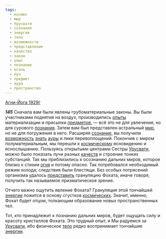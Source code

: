 ```yaml
---
tags:
  - космос
  - мир
  - Урусвати
  - сознание
  - энергия
  - тело
  - возможности
  - представление
  - качество
  - закон
  - опыт
  - познание
  - огонь
  - луч
  - предмет
  - аура
  - пространство
---
```


[Агни-Йога 1929г](https://127.0.0.1:4002/agni/1929)

___145___
Сначала вам были явлены грубоматериальные законы. Вы были участниками поднятия на воздух, производились [опыты](../../../tags/#опыт) материализации и присылки [предметов](../../../tags/#предмет), — всё это не для увлечения, но для сурового [познания](../../../tags/#познание). Затем вам был представлен астральный [мир](../../../tags/#мир), но не для погружения в него. Расширяя [сознание](../../../tags/#сознание), вы получили [возможность](../../../tags/#возможности) [знать](../../../tags/#познание) [ауры](../../../tags/#аура) и лики перевоплощений. Покончив с миром полуматериальным, мы перешли к [космическому](../../../tags/#космос) ясновидению и яснослышанию. Пользуясь открытыми центрами Сестры [Урусвати](../../../tags/#Урусвати), можно было показать лучи разных [качеств](../../../tags/#качество) и строение тонких субстанций. Так мы приблизились к осознанию дальних миров, которое близко к стихии [огня](../../../tags/#огонь) и потому опасно. Так потребовался необходимый режим холода; следствия были блестящи. Без особых потрясений организма удалось [представить](../../../tags/#представление) грануляцию Фохата, иначе говоря, получить так называемое призматическое зрение.   

Отчего важно ощутить явление Фохата? Грануляция этой тончайшей [энергии](../../../tags/#энергия) ложится в основу сгустков [космических](../../../tags/#космос). Значит, именно, Фохат будет отцом, толкающим образование новых пространственных тел.   

Тот, кто принадлежит к познанию дальних миров, будет ощущать силу и красоту кристаллов Фохата. Это трудный опыт, и Мы радуемся за [Урусвати](../../../tags/#Урусвати), ибо физическое [тело](../../../tags/#тело) редко воспринимает тончайшие [энергии](../../../tags/#энергия).